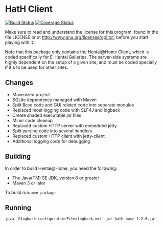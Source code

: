 # HatH Client

[![Build Status](https://travis-ci.org/brrritssocold/hath-client.svg?branch=master)](https://travis-ci.org/brrritssocold/hath-client)
[![Coverage Status](https://coveralls.io/repos/github/brrritssocold/hath-client/badge.svg?branch=master)](https://coveralls.io/github/brrritssocold/hath-client?branch=master)


Make sure to read and understand the license for this program, found in the file LICENSE or at http://www.gnu.org/licenses/gpl.txt, before you start playing with it.

Note that this package only contains the Hentai@Home Client, which is coded specifically for E-Hentai Galleries. The server-side systems are highly dependent on the setup of a given site, and must be coded specially if it's to be used for other sites.

## Changes
 - Mavenized project
 - SQLite dependency managed with Maven
 - Split Base code and GUI related code into separate modules
 - Replaced most logging code with SLF4J and logback
 - Create shaded executable jar files
 - Minor code cleanup
 - Replaced custom HTTP server with embedded jetty
 - Split parsing code into several handlers
 - Replaced custom HTTP client with jetty-client
 - Additional logging code for debugging
 
## Building
In order to build Hentai@Home, you need the following:

- The Java(TM) SE JDK, version 8 or greater
- Maven 3 or later

To build run:
```mvn package```

## Running
```java -Dlogback.configurationFile=logback.xml -jar hath-base-1.2.6.jar```


